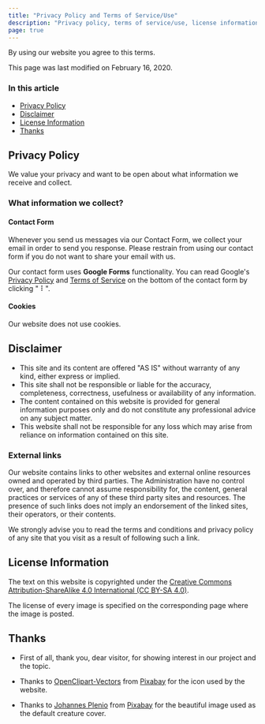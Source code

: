 ```yaml
---
title: "Privacy Policy and Terms of Service/Use"
description: "Privacy policy, terms of service/use, license information"
page: true
---
```


By using our website you agree to this terms.

This page was last modified on February 16, 2020.

### In this article

- [Privacy Policy](#Privacy-Policy)
- [Disclaimer](#Disclaimer)
- [License Information](#License-Information)
- [Thanks](#Thanks)

## Privacy Policy

We value your privacy and want to be open about what information we receive and collect.

### What information we collect?

#### Contact Form

Whenever you send us messages via our Contact Form, we collect your email in order to send you response. Please restrain from using our contact form if you do not want to share your email with us.

Our contact form uses **Google Forms** functionality. You can read Google's [Privacy Policy](https://policies.google.com/privacy) and [Terms of Service](https://policies.google.com/terms) on the bottom of the contact form by clicking " ⠇".

#### Cookies

Our website does not use cookies.

## Disclaimer

- This site and its content are offered "AS IS" without warranty of any kind, either express or implied.
- This site shall not be responsible or liable for the accuracy, completeness, correctness, usefulness or availability of any information.
- The content contained on this website is provided for general information purposes only and do not constitute any professional advice on any subject matter.
- This website shall not be responsible for any loss which may arise from reliance on information contained on this site.

### External links

Our website contains links to other websites and external online resources owned and operated by third parties. The Administration have no control over, and therefore cannot assume responsibility for, the content, general practices or services of any of these third party sites and resources. The presence of such links does not imply an endorsement of the linked sites, their operators, or their contents.

We strongly advise you to read the terms and conditions and privacy policy of any site that you visit as a result of following such a link.

## License Information

The text on this website is copyrighted under the [Creative Commons Attribution-ShareAlike 4.0 International (CC BY-SA 4.0)](https://creativecommons.org/licenses/by-sa/4.0/).

The license of every image is specified on the corresponding page where the image is posted.

## Thanks

- First of all, thank you, dear visitor, for showing interest in our project and the topic.

- Thanks to [OpenClipart-Vectors](https://pixabay.com/users/OpenClipart-Vectors-30363/?utm_source=link-attribution&utm_medium=referral&utm_campaign=image&utm_content=1295218) from [Pixabay](https://pixabay.com/?utm_source=link-attribution&utm_medium=referral&utm_campaign=image&utm_content=1295218) for the icon used by the website.

- Thanks to [Johannes Plenio](https://pixabay.com/users/jplenio-7645255/?utm_source=link-attribution&utm_medium=referral&utm_campaign=image&utm_content=2562083) from [Pixabay](https://pixabay.com/?utm_source=link-attribution&utm_medium=referral&utm_campaign=image&utm_content=2562083) for the beautiful image used as the default creature cover.
